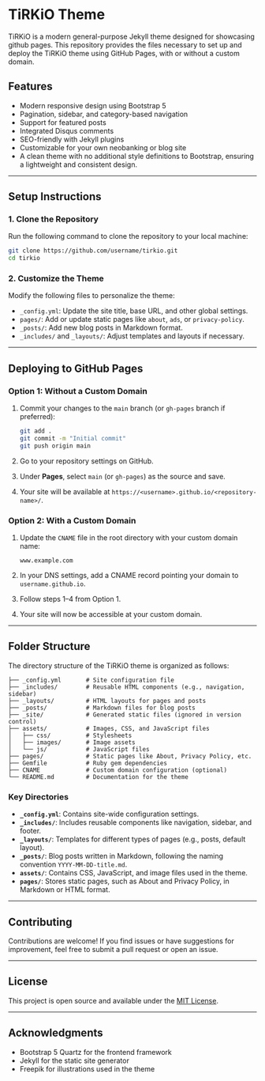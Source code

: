 # TiRKiO Theme

TiRKiO is a modern general-purpose Jekyll theme designed for showcasing github pages. This repository provides the files necessary to set up and deploy the TiRKiO theme using GitHub Pages, with or without a custom domain.

## Features
- Modern responsive design using Bootstrap 5
- Pagination, sidebar, and category-based navigation
- Support for featured posts
- Integrated Disqus comments
- SEO-friendly with Jekyll plugins
- Customizable for your own neobanking or blog site
- A clean theme with no additional style definitions to Bootstrap, ensuring a lightweight and consistent design.

---

## Setup Instructions

### 1. Clone the Repository
Run the following command to clone the repository to your local machine:

```bash
git clone https://github.com/username/tirkio.git
cd tirkio
```

### 2. Customize the Theme
Modify the following files to personalize the theme:

- `_config.yml`: Update the site title, base URL, and other global settings.
- `pages/`: Add or update static pages like `about`, `ads`, or `privacy-policy`.
- `_posts/`: Add new blog posts in Markdown format.
- `_includes/` and `_layouts/`: Adjust templates and layouts if necessary.

---

## Deploying to GitHub Pages

### Option 1: Without a Custom Domain
1. Commit your changes to the `main` branch (or `gh-pages` branch if preferred):

    ```bash
    git add .
    git commit -m "Initial commit"
    git push origin main
    ```

2. Go to your repository settings on GitHub.
3. Under **Pages**, select `main` (or `gh-pages`) as the source and save.
4. Your site will be available at `https://<username>.github.io/<repository-name>/`.

### Option 2: With a Custom Domain
1. Update the `CNAME` file in the root directory with your custom domain name:

    ```
    www.example.com
    ```

2. In your DNS settings, add a CNAME record pointing your domain to `username.github.io`.
3. Follow steps 1–4 from Option 1.
4. Your site will now be accessible at your custom domain.

---

## Folder Structure
The directory structure of the TiRKiO theme is organized as follows:

```
├── _config.yml       # Site configuration file
├── _includes/        # Reusable HTML components (e.g., navigation, sidebar)
├── _layouts/         # HTML layouts for pages and posts
├── _posts/           # Markdown files for blog posts
├── _site/            # Generated static files (ignored in version control)
├── assets/           # Images, CSS, and JavaScript files
│   ├── css/          # Stylesheets
│   ├── images/       # Image assets
│   └── js/           # JavaScript files
├── pages/            # Static pages like About, Privacy Policy, etc.
├── Gemfile           # Ruby gem dependencies
├── CNAME             # Custom domain configuration (optional)
└── README.md         # Documentation for the theme
```

### Key Directories
- **`_config.yml`**: Contains site-wide configuration settings.
- **`_includes/`**: Includes reusable components like navigation, sidebar, and footer.
- **`_layouts/`**: Templates for different types of pages (e.g., posts, default layout).
- **`_posts/`**: Blog posts written in Markdown, following the naming convention `YYYY-MM-DD-title.md`.
- **`assets/`**: Contains CSS, JavaScript, and image files used in the theme.
- **`pages/`**: Stores static pages, such as About and Privacy Policy, in Markdown or HTML format.

---

## Contributing
Contributions are welcome! If you find issues or have suggestions for improvement, feel free to submit a pull request or open an issue.

---

## License
This project is open source and available under the [MIT License](LICENSE).

---

## Acknowledgments
- Bootstrap 5 Quartz for the frontend framework
- Jekyll for the static site generator
- Freepik for illustrations used in the theme
